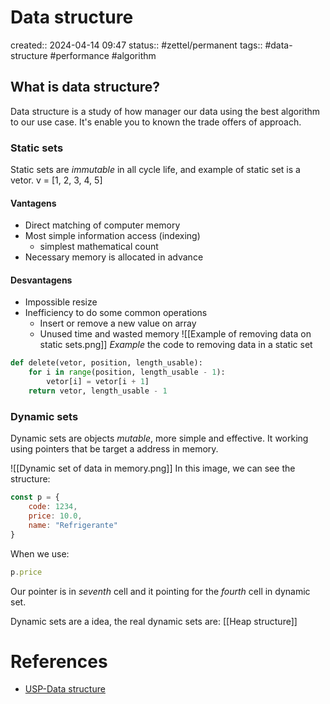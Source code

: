 # Data structure
created:: 2024-04-14 09:47
status:: #zettel/permanent 
tags:: #data-structure #performance #algorithm 

## What is data structure?
Data structure is a study of how manager our data using the best algorithm to our use case. It's enable you to known the trade offers of approach.
### Static sets
Static sets are *immutable* in all cycle life, and example of static set is a vetor.
v = [1, 2, 3, 4, 5]
#### Vantagens
- Direct matching of computer memory
- Most simple information access (indexing)
	- simplest mathematical count
- Necessary memory is allocated in advance
#### Desvantagens
- Impossible resize
- Inefficiency to do some common operations
	- Insert or remove a new value on array
	- Unused time and wasted memory
![[Example of removing data on static sets.png]]
*Example* the code to removing data in a static set
```python
def delete(vetor, position, length_usable):
	for i in range(position, length_usable - 1):
		vetor[i] = vetor[i + 1]
	return vetor, length_usable - 1
```
### Dynamic sets
Dynamic sets are objects *mutable*, more simple and effective. It working using pointers that be target a address in memory.

![[Dynamic set of data in memory.png]]
In this image, we can see the structure:
```js
const p = {
	code: 1234,
	price: 10.0,
	name: "Refrigerante"
}
```
When we use:
```js
p.price
```
Our pointer is in *seventh* cell and it pointing for the *fourth* cell in dynamic set.

Dynamic sets are a idea, the real dynamic sets are:
[[Heap structure]]
# References
-  [USP-Data structure](https://eaulas.usp.br/portal/video?idItem=15593)
